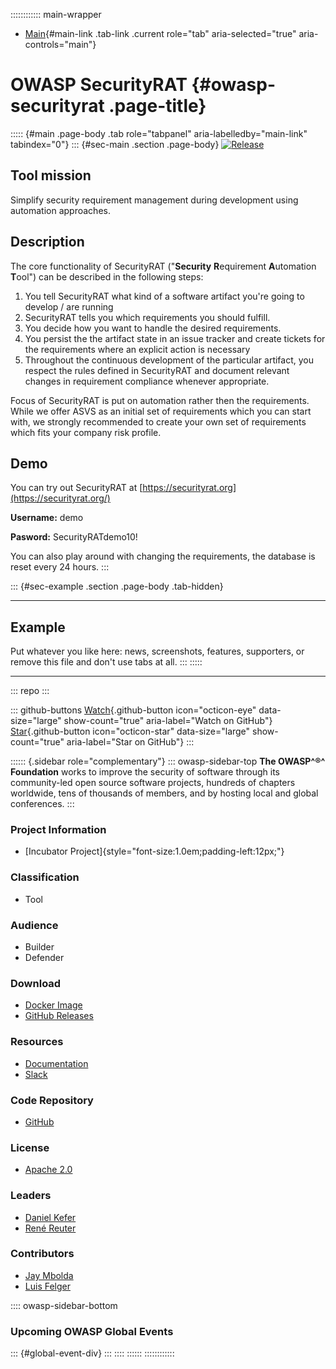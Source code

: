 :::::::::::: main-wrapper
- [Main](#div-main){#main-link .tab-link .current role="tab"
  aria-selected="true" aria-controls="main"}

# OWASP SecurityRAT {#owasp-securityrat .page-title}

::::: {#main .page-body .tab role="tabpanel" aria-labelledby="main-link" tabindex="0"}
::: {#sec-main .section .page-body}
[![Release](https://img.shields.io/github/v/release/SecurityRAT/SecurityRAT.svg)](https://github.com/SecurityRAT/SecurityRAT/releases)

## Tool mission

Simplify security requirement management during development using
automation approaches.

## Description

The core functionality of SecurityRAT ("**Security** **R**equirement
**A**utomation **T**ool") can be described in the following steps:

1.  You tell SecurityRAT what kind of a software artifact you're going
    to develop / are running
2.  SecurityRAT tells you which requirements you should fulfill.
3.  You decide how you want to handle the desired requirements.
4.  You persist the the artifact state in an issue tracker and create
    tickets for the requirements where an explicit action is necessary
5.  Throughout the continuous development of the particular artifact,
    you respect the rules defined in SecurityRAT and document relevant
    changes in requirement compliance whenever appropriate.

Focus of SecurityRAT is put on automation rather then the requirements.
While we offer ASVS as an initial set of requirements which you can
start with, we strongly recommended to create your own set of
requirements which fits your company risk profile.

## Demo

You can try out SecurityRAT at
[https://securityrat.org](https://securityrat.org/)

**Username:** demo

**Pasword:** SecurityRATdemo10!

You can also play around with changing the requirements, the database is
reset every 24 hours.
:::

::: {#sec-example .section .page-body .tab-hidden}

------------------------------------------------------------------------

## Example

Put whatever you like here: news, screenshots, features, supporters, or
remove this file and don't use tabs at all.
:::
:::::

------------------------------------------------------------------------

::: repo
:::

::: github-buttons
[Watch](https://github.com/SecurityRAT/SecurityRAT/subscription){.github-button
icon="octicon-eye" data-size="large" show-count="true"
aria-label="Watch on GitHub"}
[Star](https://github.com/SecurityRAT/SecurityRAT){.github-button
icon="octicon-star" data-size="large" show-count="true"
aria-label="Star on GitHub"}
:::

:::::: {.sidebar role="complementary"}
::: owasp-sidebar-top
**The OWASP^®^ Foundation** works to improve the security of software
through its community-led open source software projects, hundreds of
chapters worldwide, tens of thousands of members, and by hosting local
and global conferences.
:::

### Project Information

- [Incubator Project]{style="font-size:1.0em;padding-left:12px;"}

### Classification

-  Tool

### Audience

-  Builder
-  Defender

### Download

- [Docker Image](https://hub.docker.com/r/securityrat/securityrat)
- [GitHub Releases](https://github.com/SecurityRAT/SecurityRAT/releases)

### Resources

- [Documentation](https://securityrat.github.io/)
- [Slack](https://owasp.slack.com/archives/C76U4TNFJ)

### Code Repository

- [GitHub](https://github.com/SecurityRAT/SecurityRAT)

### License

- [Apache 2.0](https://www.apache.org/licenses/LICENSE-2.0)

### Leaders

- [Daniel
  Kefer](../cdn-cgi/l/email-protection.html#6206030c4c090704071022050f030b0e4c010d0f)
- [René
  Reuter](../cdn-cgi/l/email-protection.html#f98b9c8c8d9c8bd78b9c979cb99e94989095d79a9694)

### Contributors

- [Jay Mbolda](https://github.com/rylyade1)
- [Luis Felger](https://github.com/0x33C0)

:::: owasp-sidebar-bottom
### Upcoming OWASP Global Events

::: {#global-event-div}
:::
::::
::::::
::::::::::::
